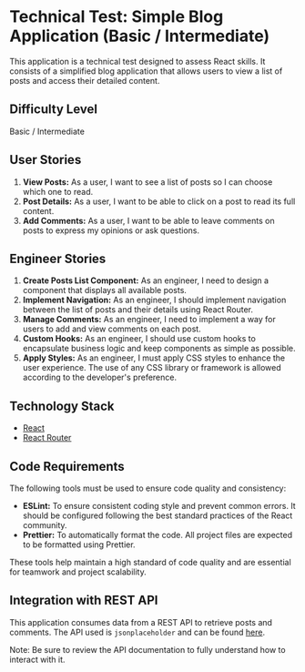 # Technical Test: Simple Blog Application (Basic / Intermediate)

This application is a technical test designed to assess React skills. It consists of a simplified blog application that allows users to view a list of posts and access their detailed content.

## Difficulty Level

Basic / Intermediate

## User Stories

1. **View Posts:** As a user, I want to see a list of posts so I can choose which one to read.
2. **Post Details:** As a user, I want to be able to click on a post to read its full content.
3. **Add Comments:** As a user, I want to be able to leave comments on posts to express my opinions or ask questions.

## Engineer Stories

1. **Create Posts List Component:** As an engineer, I need to design a component that displays all available posts.
2. **Implement Navigation:** As an engineer, I should implement navigation between the list of posts and their details using React Router.
3. **Manage Comments:** As an engineer, I need to implement a way for users to add and view comments on each post.
4. **Custom Hooks:** As an engineer, I should use custom hooks to encapsulate business logic and keep components as simple as possible.
5. **Apply Styles:** As an engineer, I must apply CSS styles to enhance the user experience. The use of any CSS library or framework is allowed according to the developer's preference.

## Technology Stack

- [React](https://reactjs.org/)
- [React Router](https://reactrouter.com/)

## Code Requirements

The following tools must be used to ensure code quality and consistency:

- **ESLint:** To ensure consistent coding style and prevent common errors. It should be configured following the best standard practices of the React community.
- **Prettier:** To automatically format the code. All project files are expected to be formatted using Prettier.

These tools help maintain a high standard of code quality and are essential for teamwork and project scalability.

## Integration with REST API

This application consumes data from a REST API to retrieve posts and comments. The API used is `jsonplaceholder` and can be found [here](https://jsonplaceholder.typicode.com/).

Note: Be sure to review the API documentation to fully understand how to interact with it.

